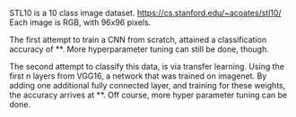 STL10 is a 10 class image dataset. https://cs.stanford.edu/~acoates/stl10/ 
Each image is RGB, with 96x96 pixels.

The first attempt to train a CNN from scratch, attained a classification accuracy of **. More hyperparameter tuning can still be done, though. 

The second attempt to classify this data, is via transfer learning. Using  the first n layers from  VGG16, a network that was trained on imagenet. By adding one additional fully connected layer, and training for these weights, the accuracy arrives at **. Off course, more hyper parameter tuning can be done. 
